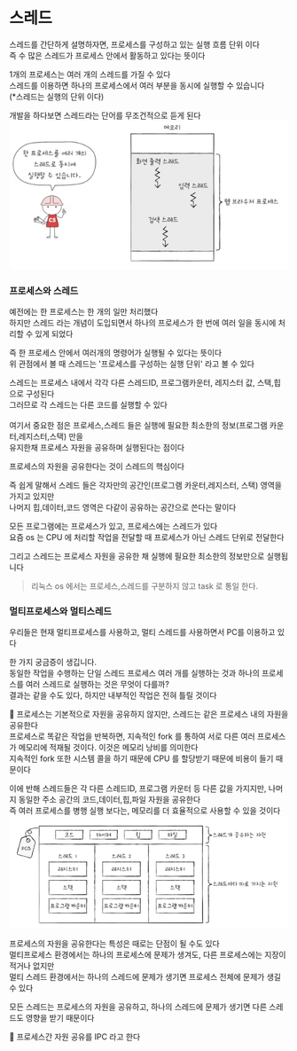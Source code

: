 # 스레드
스레드를 간단하게 설명하자면, 프로세스를 구성하고 있는 실행 흐름 단위 이다 <br>
즉 수 많은 스레드가 프로세스 안에서 활동하고 있다는 뜻이다 <br>

1개의 프로세스는 여러 개의 스레드를 가질 수 있다 <br>
스레드를 이용하면 하나의 프로세스에서 여러 부분을 동시에 실행할 수 있습니다 <br>
(*스레드는 실행의 단위 이다)

개발을 하다보면 스레드라는 단어를 무조건적으로 듣게 된다 <br>
![img_3.png](img/img_3.png)<br>


### 프로세스와 스레드
예전에는 한 프로세스는 한 개의 일만 처리했다 <br>
하지만 스레드 라는 개념이 도입되면서 하나의 프로세스가 한 번에 여러 일을 동시에 처리할 수 있게 되었다 <br>

즉 한 프로세스 안에서 여러개의 명령어가 실행될 수 있다는 뜻이다 <br>
위 관점에서 볼 때 스레드는 '프로세스를 구성하는 실행 단위' 라고 볼 수 있다 <br>

스레드는 프로세스 내에서 각각 다른 스레드ID, 프로그램카운터, 레지스터 값, 스택,힙 으로 구성된다 <br>
그러므로 각 스레드는 다른 코드를 실행할 수 있다 <br>        
여기서 중요한 점은 프로세스,스레드 들은 실행에 필요한 최소한의 정보(프로그램 카운터,레지스터,스택) 만을<br>
유지한채 프로세스 자원을 공유하며 실행된다는 점이다 <br>

프로세스의 자원을 공유한다는 것이 스레드의 핵심이다 <br>

즉 쉽게 말해서 스레드 들은 각자만의 공간인(프로그램 카운터,레지스터, 스택) 영역을 가지고 있지만 <br>
나머지 힙,데이터,코드 영역은 다같이 공유하는 공간으로 쓴다는 말이다 <br>

모든 프로그램에는 프로세스가 있고, 프로세스에는 스레드가 있다 <br>
요즘 os 는 CPU 에 처리할 작업을 전달할 때 프로세스가 아닌 스레드 단위로 전달한다 <br>

그리고 스레드는 프로세스 자원을 공유한 채 실행에 필요한 최소한의 정보만으로 실행됩니다 <br>

> 리눅스 os 에서는 프로세스,스레드를 구분하지 않고 task 로 통일 한다.

### 멀티프로세스와 멀티스레드
우리들은 현재 멀티프로세스를 사용하고, 멀티 스레드를 사용하면서 PC를 이용하고 있다 <br>

한 가지 궁금증이 생깁니다.<br>
동일한 작업을 수행하는 단일 스레드 프로세스 여러 개를 실행하는 것과 하나의 프로세스를 여러 스레드로 실행하는 것은 무엇이 다를까? <br>
결과는 같을 수도 있다, 하지만 내부적인 작업은 전혀 틀릴 것이다 <br>

📌 프로세스는 기본적으로 자원을 공유하지 않지만, 스레드는 같은 프로세스 내의 자원을 공유한다 <br>
프로세스로 똑같은 작업을 반복하면, 지속적인 fork 를 통하여 서로 다른 여러 프로세스가 메모리에 적재될 것이다. 이것은 메모리 낭비를 의미한다 <br>
지속적인 fork 또한 시스템 콜을 하기 때문에 CPU 를 할당받기 때문에 비용이 들기 때문이다 <br>

이에 반해 스레드들은 각 다른 스레드ID, 프로그램 카운터 등 다른 값을 가지지만, 나머지 동일한 주소 공간의 코드,데이터,힙,파일 자원을 공유한다 <br>
즉 여러 프로세스를 병행 실행 보다는, 메모리를 더 효율적으로 사용할 수 있을 것이다 <br>
![img_4.png](img/img_4.png)<br>

프로세스의 자원을 공유한다는 특성은 때로는 단점이 될 수도 있다 <br>
멀티프로세스 환경에서는 하나의 프로세스에 문제가 생겨도, 다른 프로세스에는 지장이 적거나 없지만 <br>
멀티 스레드 환경에서는 하나의 스레드에 문제가 생기면 프로세스 전체에 문제가 생길 수 있다 <br>

모든 스레드는 프로세스의 자원을 공유하고, 하나의 스레드에 문제가 생기면 다른 스레드도 영향을 받기 때문이다 <br>

📌 프로세스간 자원 공유를 IPC 라고 한다 <br>